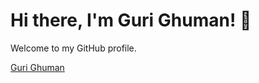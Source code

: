 # Hi there, I'm Guri Ghuman! 👋

Welcome to my GitHub profile.

[Guri Ghuman](https://gurimate.github.io/)
